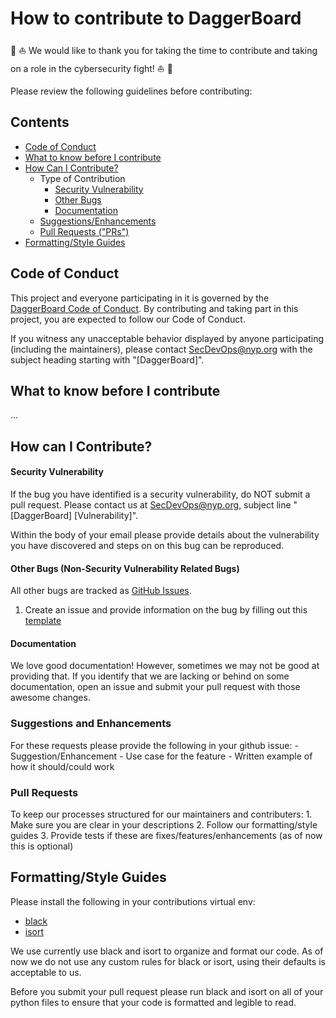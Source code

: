 # How to contribute to DaggerBoard

:sparkler: :boat: We would like to thank you for taking the time to contribute and taking on a role in the cybersecurity fight! :boat: :sparkler:

Please review the following guidelines before contributing:


## Contents
- [Code of Conduct](#code-of-conduct)
- [What to know before I contribute](#what-to-know-before-i-contribute)
- [How Can I Contribute?](#how-can-i-contribute)
	- Type of Contribution
		- [Security Vulnerability](#security-vulnerability)
		- [Other Bugs](#other-bugs-non-security-vulnerability-related-bugs)
		- [Documentation](#documentation)
	- [Suggestions/Enhancements](#suggestions-and-enhancements)
	- [Pull Requests ("PRs")](#pull-requests)
- [Formatting/Style Guides](#formattingstyle-guides)

## Code of Conduct

This project and everyone participating in it is governed by the [DaggerBoard Code of Conduct](https://). By contributing and taking part in this project, you are expected to follow our Code of Conduct.

If you witness any unacceptable behavior displayed by anyone participating (including the maintainers), please contact [SecDevOps@nyp.org](mailto:SecDevOps@nyp.org?subject=[DaggerBoard]) with the subject heading starting with "[DaggerBoard]".

## What to know before I contribute

...

## How can I Contribute?

#### Security Vulnerability

If the bug you have identified is a security vulnerability, do NOT submit a pull request. Please contact us at [SecDevOps@nyp.org](mailto:SecDevOps@nyp.org?subject=[DaggerBoard]%20[Vulnerability]), subject line "[DaggerBoard] [Vulnerability]".

Within the body of your email please provide details about the vulnerability you have discovered and steps on on this bug can be reproduced.

#### Other Bugs (Non-Security Vulnerability Related Bugs)

All other bugs are tracked as [GitHub Issues](https://docs.github.com/en/issues/tracking-your-work-with-issues/about-issues).

1. Create an issue and provide information on the bug by filling out this [template](https://)

#### Documentation

We love good documentation! However, sometimes we may not be good at providing that. If you identify that we are lacking or behind on some documentation, open an issue and submit your pull request with those awesome changes.

### Suggestions and Enhancements

For these requests please provide the following in your github issue:
	- Suggestion/Enhancement
	- Use case for the feature
	- Written example of how it should/could work

### Pull Requests

To keep our processes structured for our maintainers and contributers:
	1. Make sure you are clear in your descriptions
	2. Follow our formatting/style guides
	3. Provide tests if these are fixes/features/enhancements (as of now this is optional)

## Formatting/Style Guides

Please install the following in your contributions virtual env:
- [black](https://pypi.org/project/black/)
- [isort](https://pypi.org/project/isort/)

We use currently use black and isort to organize and format our code.
As of now we do not use any custom rules for black or isort, using their defaults is acceptable to us.

Before you submit your pull request please run black and isort on all of your python files to ensure that your code is formatted and legible to read.


